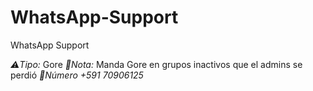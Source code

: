 # WhatsApp-Support
WhatsApp Support 

*⚠️Tipo:*
Gore
*📃Nota:*
Manda Gore en grupos inactivos que el admins se perdió 
*📱Número*
_*+591 70906125*_
